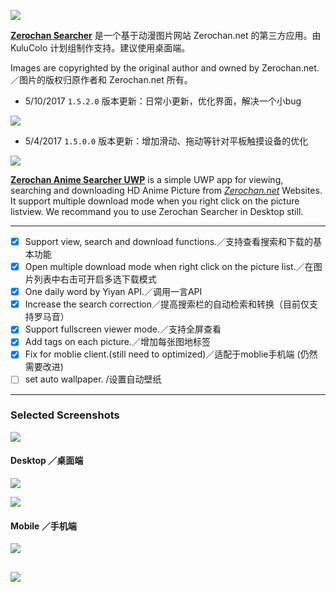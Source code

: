 [![](https://i.imgur.com/k9st23o.png)](https://vincecao.github.io/2017/01/07/Zerochan-anime-searcher-UWP/)

**[Zerochan Searcher](https://www.microsoft.com/zh-cn/store/p/zerochan-searcher/9msxs01t5lsl)** 是一个基于动漫图片网站 Zerochan.net 的第三方应用。由 KuluColo 计划组制作支持。建议使用桌面端。

Images are copyrighted by the original author and owned by Zerochan.net.／图片的版权归原作者和 Zerochan.net 所有。

- 5/10/2017 `1.5.2.0` 版本更新：日常小更新，优化界面，解决一个小bug

![](https://i.imgur.com/DGpFDEi.jpg)

- 5/4/2017 `1.5.0.0` 版本更新：增加滑动、拖动等针对平板触摸设备的优化

![](https://i.imgur.com/iPisT45.gif)

**[Zerochan Anime Searcher UWP](https://www.microsoft.com/en-us/store/p/zerochan-searcher/9msxs01t5lsl)** is a simple UWP app for viewing, searching and downloading HD Anime Picture from *[Zerochan.net](http://zerochan.net)* Websites. It support multiple download mode when you right click on the picture listview. We recommand you to use Zerochan Searcher in Desktop still.

---
- [x] Support view, search and download functions.／支持查看搜索和下载的基本功能
- [x] Open multiple download mode when right click on the picture list.／在图片列表中右击可开启多选下载模式
- [x] One daily word by Yiyan API.／调用一言API
- [x] Increase the search correction／提高搜索栏的自动检索和转换（目前仅支持罗马音）
- [x] Support fullscreen viewer mode.／支持全屏查看
- [x] Add tags on each picture.／增加每张图地标签
- [x] Fix for moblie client.(still need to optimized)／适配于moblie手机端 (仍然需要改进)
- [ ] set auto wallpaper. /设置自动壁纸

---
### Selected Screenshots 

![](https://i.imgur.com/YSeJeOF.gif)

#### Desktop ／桌面端
![](https://i.imgur.com/66LLofW.png)

![](https://i.imgur.com/NWrIEsy.png)

#### Mobile ／手机端
![](http://i.imgur.com/lAXpqgZ.png)

![](https://i.imgur.com/TV8DyU6.jpg)
---

